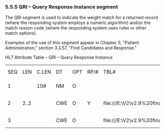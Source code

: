 ### 5.5.5 QRI – Query Response Instance segment 

The QRI segment is used to indicate the weight match for a returned record (where the responding system employs a numeric algorithm) and/or the match reason code (where the responding system uses rules or other match options).

Examples of the use of this segment appear in Chapter 3, "Patient Administration," section 3.3.57, "Find Candidates and Response."

HL7 Attribute Table – QRI – Query Response Instance

|     |     |     |     |     |     |     |     |     |
| --- | --- | --- | --- | --- | --- | --- | --- | --- |
| SEQ | LEN | C.LEN | DT | OPT | RP/# | TBL# | ITEM# | ELEMENT NAME |
| 1 |  | 10# | NM | O |  |  | 01436 | Candidate Confidence |
| 2 | 2..2 |  | CWE | O | Y | file:///E:\V2\v2.9%20final%20Nov%20from%20Frank\V29_CH02C_Tables.docx#HL70392[0392] | 01437 | Match Reason Code |
| 3 |  |  | CWE | O |  | file:///E:\V2\v2.9%20final%20Nov%20from%20Frank\V29_CH02C_Tables.docx#HL70393[0393] | 01438 | Algorithm Descriptor |
